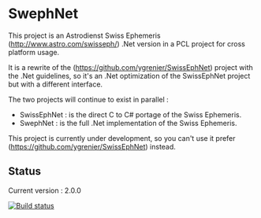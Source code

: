 SwephNet
===========

This project is an Astrodienst Swiss Ephemeris (http://www.astro.com/swisseph/) .Net version in a 
PCL project for cross platform usage.

It is a rewrite of the (https://github.com/ygrenier/SwissEphNet) project with the .Net guidelines, 
so it's an .Net optimization of the SwissEphNet project but with a different interface.

The two projects will continue to exist in parallel :
- SwissEphNet : is the direct C to C# portage of the Swiss Ephemeris.
- SwephNet : is the full .Net implementation of the Swiss Ephemeris.

This project is currently under development, so you can't use it prefer 
(https://github.com/ygrenier/SwissEphNet) instead.

## Status

Current version : 2.0.0

[![Build status](https://ci.appveyor.com/api/projects/status/calggagl2eoxjnyu)](https://ci.appveyor.com/project/ygrenier/swephnet)
